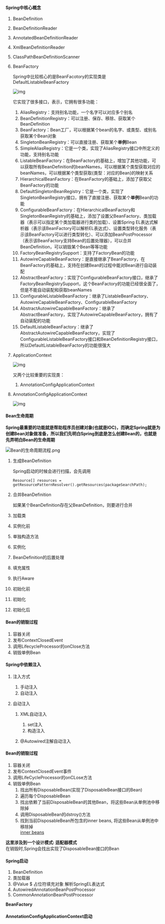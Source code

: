 #### Spring中核心概念
1. BeanDefinition

2. BeanDefinitionReader

3. AnnotatedBeanDefinitionReader

4. XmlBeanDefinitionReader

5. ClassPathBeanDefinitionScanner

6. BeanFactory

    Spring中比较核心的是BeanFacotory的实现类是DefaultListableBeanFactory

    ![img](https://cdn.nlark.com/yuque/0/2020/png/365147/1602053031607-fd00a145-67fa-4231-8cca-9186db5f2b00.png)
    
    它实现了很多接口，表示，它拥有很多功能：
    
    1. AliasRegistry：支持别名功能，一个名字可以对应多个别名
    2. BeanDefinitionRegistry：可以注册、保存、移除、获取某个BeanDefinition
    3. BeanFactory：Bean工厂，可以根据某个bean的名字、或类型、或别名获取某个Bean对象
    4. SingletonBeanRegistry：可以直接注册、获取某个**单例**Bean
    5. SimpleAliasRegistry：它是一个类，实现了AliasRegistry接口中所定义的功能，支持别名功能
    6. ListableBeanFactory：在BeanFactory的基础上，增加了其他功能，可以获取所有BeanDefinition的beanNames，可以根据某个类型获取对应的beanNames，可以根据某个类型获取{类型：对应的Bean}的映射关系
    7. HierarchicalBeanFactory：在BeanFactory的基础上，添加了获取父BeanFactory的功能
    8. DefaultSingletonBeanRegistry：它是一个类，实现了SingletonBeanRegistry接口，拥有了直接注册、获取某个**单例**Bean的功能
    9. ConfigurableBeanFactory：在HierarchicalBeanFactory和SingletonBeanRegistry的基础上，添加了设置父BeanFactory、类加载器（表示可以指定某个类加载器进行类的加载）、设置Spring EL表达式解析器（表示该BeanFactory可以解析EL表达式）、设置类型转化服务（表示该BeanFactory可以进行类型转化）、可以添加BeanPostProcessor（表示该BeanFactory支持Bean的后置处理器），可以合并BeanDefinition，可以销毁某个Bean等等功能
    10. FactoryBeanRegistrySupport：支持了FactoryBean的功能
    11. AutowireCapableBeanFactory：是直接继承了BeanFactory，在BeanFactory的基础上，支持在创建Bean的过程中能对Bean进行自动装配
    12. AbstractBeanFactory：实现了ConfigurableBeanFactory接口，继承了FactoryBeanRegistrySupport，这个BeanFactory的功能已经很全面了，但是不能自动装配和获取beanNames
    13. ConfigurableListableBeanFactory：继承了ListableBeanFactory、AutowireCapableBeanFactory、ConfigurableBeanFactory
    14. AbstractAutowireCapableBeanFactory：继承了AbstractBeanFactory，实现了AutowireCapableBeanFactory，拥有了自动装配的功能
    15. DefaultListableBeanFactory：继承了AbstractAutowireCapableBeanFactory，实现了ConfigurableListableBeanFactory接口和BeanDefinitionRegistry接口，所以DefaultListableBeanFactory的功能很强大
    
7. ApplicationContext

    ![img](https://cdn.nlark.com/yuque/0/2020/png/365147/1602055467561-b96bd4c4-9be4-4abb-99da-73f3f147ec3e.png)

 
    又两个比较重要的实现类：

    1. AnnotationConfigApplicationContext
 8. AnnotationConfigApplicationContext

    ![img](https://cdn.nlark.com/yuque/0/2020/png/365147/1602055860352-0925b046-b88e-4085-b872-b1ec5aeb8fee.png)

#### Bean生命周期

**Spring最重要的功能就是帮助程序员创建对象(也就是IOC)，而确定Spring就是为创建Bean对象做准备，所以我们先明白Spring到底是怎么创建Bean的，也就是先弄明白Bean的生命周期**

![Bean的生命周期流程.png](https://cdn.nlark.com/yuque/0/2020/png/365147/1602587965056-87dd226a-0989-42ab-bfab-3fb4868fd4ac.png?x-oss-process=image%2Fwatermark%2Ctype_d3F5LW1pY3JvaGVp%2Csize_20%2Ctext_6bKB54-t5a2m6Zmi5Ye65ZOB%2Ccolor_FFFFFF%2Cshadow_50%2Ct_80%2Cg_se%2Cx_10%2Cy_10%2Fresize%2Cw_746)



1. 生成BeanDefinition

    Spring启动的时候会进行扫描，会先调用

    ```
    Resource[] resources = getResourcePatternResolver().getResources(packageSearchPath);
    ```

2. 合并BeanDefinition

    如果某个BeanDefinition存在父BeanDefinition，则要进行合并
    
3. 加载类

4. 实例化前

5. 单独构造方法

6. 实例化

7. BeanDefinition的后置处理

8. 填充属性

9. 执行Aware

10. 初始化前

11. 初始化

12. 初始化后

#### Bean的销毁过程

1. 容器关闭
2. 发布ContextClosedEvent
3. 调用LifecycleProcessor的onClose方法
4. 销毁单例Bean



#### Spring中依赖注入

1. 注入方式

   1. 手动注入
   2. 自动注入

2. 自动注入

   1. XML自动注入

      1. set注入
      2. 构造注入

   2. @Autowired注解自动注入
   

#### Bean的销毁过程
1. 容器关闭
2. 发布ContextClosedEvent事件
3. 调用LifeCycleProcessor的onCLose方法
4. 销毁单例Bean
    1. 找出所有DisposableBean(实现了DisposableBean接口的Bean)
    2. 遍历每个DisposableBean
    3. 找出依赖了当前DisposableBean的其他Bean，将这些Bean从单例池中移除掉
    4. 调用DisposableBean的dstroy()方法
    5. 找到当前DisposableBean所包含的inner beans, 将这些Bean从单例池中移除掉  
        [inner beans](https://docs.spring.io/spring-framework/docs/current/spring-framework-reference/core.html#beans-inner-beans)
    
  **这里涉及到一个设计模式: 适配器模式**  
  在销毁时,Spring会找出实现了DisposableBean接口的Bean

      
      
#### Spring启动
1. BeanDefinition
2. 类加载器
3. @Value $ 占位符填充对象 解析SpringEL表达式
4. AutowiredAnnotationBeanPostProcessor
5. CommonAnnotationBeanPostProcessor

**BeanFactory**

#### AnnotationConfigApplicationContext启动

